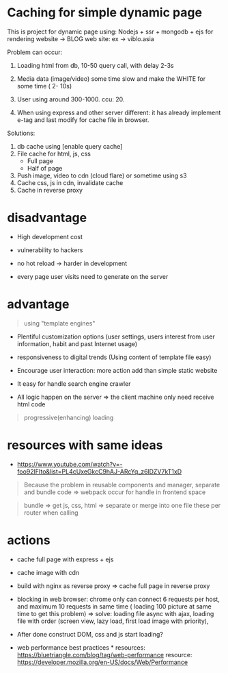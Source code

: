 # Caching for simple dynamic page

This is project for dynamic page using: Nodejs + ssr + mongodb + ejs for rendering website -> BLOG web site: ex -> viblo.asia

Problem can occur:

1. Loading html from db, 10-50 query call, with delay 2-3s
2. Media data (image/video) some time slow and make the WHITE for some time ( 2- 10s)
3. User using around 300-1000. ccu: 20.

4. When using express and other server different: it has already implement e-tag and last modify for cache file in browser.

Solutions:

1. db cache using [enable query cache]
2. File cache for html, js, css
   - Full page
   - Half of page
3. Push image, video to cdn (cloud flare) or sometime using s3
4. Cache css, js in cdn, invalidate cache
5. Cache in reverse proxy

# disadvantage

- High development cost
- vulnerability to hackers
- no hot reload -> harder in development

- every page user visits need to generate on the server

# advantage

> using "template engines"

- Plentiful customization options (user settings, users interest from user information, habit and past Internet usage)
- responsiveness to digital trends (Using content of template file easy)
- Encourage user interaction: more action add than simple static website

- It easy for handle search engine crawler
- All logic happen on the server => the client machine only need receive html code

> progressive(enhancing) loading

# resources with same ideas

- https://www.youtube.com/watch?v=-foo92lFIto&list=PL4cUxeGkcC9hAJ-ARcYq_z6lDZV7kT1xD

> Because the problem in reusable components and manager, separate and bundle code => webpack occur for handle in frontend space

> bundle => get js, css, html => separate or merge into one file these per router when calling

# actions

- cache full page with express + ejs
- cache image with cdn
- build with nginx as reverse proxy => cache full page in reverse proxy

- blocking in web browser: chrome only can connect 6 requests per host, and maximum 10 requests in same time ( loading 100 picture at same time to get this problem)
  => solve: loading file async with ajax, loading file with order (screen view, lazy load, first load image with priority),
- After done construct DOM, css and js start loading?

* web performance best practices \*
  resources: https://bluetriangle.com/blog/tag/web-performance
  resource: https://developer.mozilla.org/en-US/docs/Web/Performance
